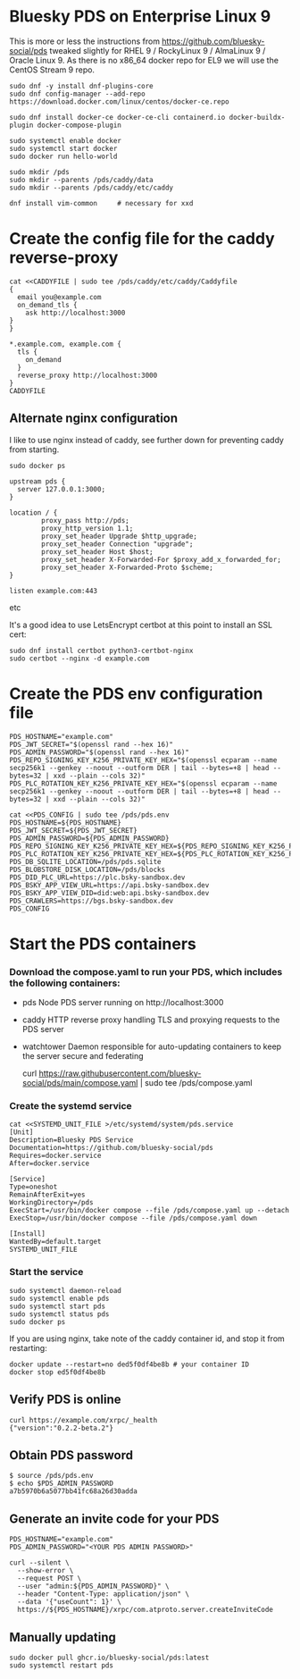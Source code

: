 # Bluesky PDS on Enterprise Linux 9

This is more or less the instructions from https://github.com/bluesky-social/pds tweaked slightly for RHEL 9 / RockyLinux 9 / AlmaLinux 9 / Oracle Linux 9.  As there is no x86_64 docker repo for EL9 we will use the CentOS Stream 9 repo.

    sudo dnf -y install dnf-plugins-core
    sudo dnf config-manager --add-repo https://download.docker.com/linux/centos/docker-ce.repo

    sudo dnf install docker-ce docker-ce-cli containerd.io docker-buildx-plugin docker-compose-plugin

    sudo systemctl enable docker
    sudo systemctl start docker
    sudo docker run hello-world

    sudo mkdir /pds
    sudo mkdir --parents /pds/caddy/data
    sudo mkdir --parents /pds/caddy/etc/caddy

    dnf install vim-common     # necessary for xxd
    
# Create the config file for the caddy reverse-proxy

    cat <<CADDYFILE | sudo tee /pds/caddy/etc/caddy/Caddyfile
    {
      email you@example.com
      on_demand_tls {
		ask http://localhost:3000
	}
    }

    *.example.com, example.com {
      tls {
        on_demand
      }
      reverse_proxy http://localhost:3000
    }
    CADDYFILE

## Alternate nginx configuration

I like to use nginx instead of caddy, see further down for preventing caddy from starting.

    sudo docker ps

    upstream pds {
      server 127.0.0.1:3000;
    }
    
    location / {
            proxy_pass http://pds;
            proxy_http_version 1.1;
            proxy_set_header Upgrade $http_upgrade;
            proxy_set_header Connection "upgrade";
            proxy_set_header Host $host;
            proxy_set_header X-Forwarded-For $proxy_add_x_forwarded_for;
            proxy_set_header X-Forwarded-Proto $scheme;
    }
    
    listen example.com:443

etc

It's a good idea to use LetsEncrypt certbot at this point to install an SSL cert:

    sudo dnf install certbot python3-certbot-nginx
    sudo certbot --nginx -d example.com

# Create the PDS env configuration file

    PDS_HOSTNAME="example.com"
    PDS_JWT_SECRET="$(openssl rand --hex 16)"
    PDS_ADMIN_PASSWORD="$(openssl rand --hex 16)"
    PDS_REPO_SIGNING_KEY_K256_PRIVATE_KEY_HEX="$(openssl ecparam --name secp256k1 --genkey --noout --outform DER | tail --bytes=+8 | head --bytes=32 | xxd --plain --cols 32)"
    PDS_PLC_ROTATION_KEY_K256_PRIVATE_KEY_HEX="$(openssl ecparam --name secp256k1 --genkey --noout --outform DER | tail --bytes=+8 | head --bytes=32 | xxd --plain --cols 32)"
    
    cat <<PDS_CONFIG | sudo tee /pds/pds.env
    PDS_HOSTNAME=${PDS_HOSTNAME}
    PDS_JWT_SECRET=${PDS_JWT_SECRET}
    PDS_ADMIN_PASSWORD=${PDS_ADMIN_PASSWORD}
    PDS_REPO_SIGNING_KEY_K256_PRIVATE_KEY_HEX=${PDS_REPO_SIGNING_KEY_K256_PRIVATE_KEY_HEX}
    PDS_PLC_ROTATION_KEY_K256_PRIVATE_KEY_HEX=${PDS_PLC_ROTATION_KEY_K256_PRIVATE_KEY_HEX}
    PDS_DB_SQLITE_LOCATION=/pds/pds.sqlite
    PDS_BLOBSTORE_DISK_LOCATION=/pds/blocks
    PDS_DID_PLC_URL=https://plc.bsky-sandbox.dev
    PDS_BSKY_APP_VIEW_URL=https://api.bsky-sandbox.dev
    PDS_BSKY_APP_VIEW_DID=did:web:api.bsky-sandbox.dev
    PDS_CRAWLERS=https://bgs.bsky-sandbox.dev
    PDS_CONFIG

# Start the PDS containers

### Download the compose.yaml to run your PDS, which includes the following containers:

* pds Node PDS server running on http://localhost:3000
* caddy HTTP reverse proxy handling TLS and proxying requests to the PDS server
* watchtower Daemon responsible for auto-updating containers to keep the server secure and federating

    curl https://raw.githubusercontent.com/bluesky-social/pds/main/compose.yaml | sudo tee /pds/compose.yaml

### Create the systemd service

    cat <<SYSTEMD_UNIT_FILE >/etc/systemd/system/pds.service
    [Unit]
    Description=Bluesky PDS Service
    Documentation=https://github.com/bluesky-social/pds
    Requires=docker.service
    After=docker.service
    
    [Service]
    Type=oneshot
    RemainAfterExit=yes
    WorkingDirectory=/pds
    ExecStart=/usr/bin/docker compose --file /pds/compose.yaml up --detach
    ExecStop=/usr/bin/docker compose --file /pds/compose.yaml down
    
    [Install]
    WantedBy=default.target
    SYSTEMD_UNIT_FILE

### Start the service

    sudo systemctl daemon-reload
    sudo systemctl enable pds
    sudo systemctl start pds
    sudo systemctl status pds
    sudo docker ps

If you are using nginx, take note of the caddy container id, and stop it from restarting:

    docker update --restart=no ded5f0df4be8b # your container ID
    docker stop ed5f0df4be8b

## Verify PDS is online

    curl https://example.com/xrpc/_health
    {"version":"0.2.2-beta.2"}


## Obtain PDS password

    $ source /pds/pds.env
    $ echo $PDS_ADMIN_PASSWORD
    a7b5970b6a5077bb41fc68a26d30adda


## Generate an invite code for your PDS

    PDS_HOSTNAME="example.com"
    PDS_ADMIN_PASSWORD="<YOUR PDS ADMIN PASSWORD>"
    
    curl --silent \
      --show-error \
      --request POST \
      --user "admin:${PDS_ADMIN_PASSWORD}" \
      --header "Content-Type: application/json" \
      --data '{"useCount": 1}' \
      https://${PDS_HOSTNAME}/xrpc/com.atproto.server.createInviteCode


## Manually updating

    sudo docker pull ghcr.io/bluesky-social/pds:latest
    sudo systemctl restart pds

